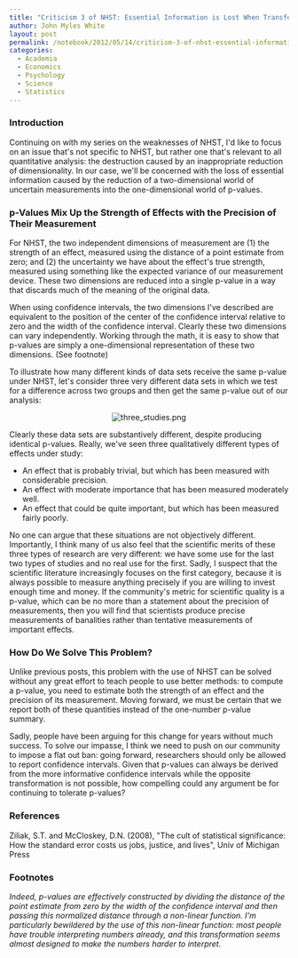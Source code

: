 ```yaml
---
title: "Criticism 3 of NHST: Essential Information is Lost When Transforming 2D Data into a 1D Measure"
author: John Myles White
layout: post
permalink: /notebook/2012/05/14/criticism-3-of-nhst-essential-information-is-lost-when-transforming-2d-data-into-a-1d-measure/
categories:
  - Academia
  - Economics
  - Psychology
  - Science
  - Statistics
---
```


### Introduction

Continuing on with my series on the weaknesses of NHST, I'd like to focus on an issue that's not specific to NHST, but rather one that's relevant to all quantitative analysis: the destruction caused by an inappropriate reduction of dimensionality. In our case, we'll be concerned with the loss of essential information caused by the reduction of a two-dimensional world of uncertain measurements into the one-dimensional world of p-values.

### p-Values Mix Up the Strength of Effects with the Precision of Their Measurement

For NHST, the two independent dimensions of measurement are (1) the strength of an effect, measured using the distance of a point estimate from zero; and (2) the uncertainty we have about the effect's true strength, measured using something like the expected variance of our measurement device. These two dimensions are reduced into a single p-value in a way that discards much of the meaning of the original data. 

When using confidence intervals, the two dimensions I've described are equivalent to the position of the center of the confidence interval relative to zero and the width of the confidence interval. Clearly these two dimensions can vary independently. Working through the math, it is easy to show that p-values are simply a one-dimensional representation of these two dimensions. (See footnote)

To illustrate how many different kinds of data sets receive the same p-value under NHST, let's consider three very different data sets in which we test for a difference across two groups and then get the same p-value out of our analysis:

<center>
  <img src="http://www.johnmyleswhite.com/notebook/wp-content/uploads/2012/05/three_studies1.png" alt="three_studies.png" />
</center>

Clearly these data sets are substantively different, despite producing identical p-values. Really, we've seen three qualitatively different types of effects under study:

* An effect that is probably trivial, but which has been measured with considerable precision.
* An effect with moderate importance that has been measured moderately well.
* An effect that could be quite important, but which has been measured fairly poorly.

No one can argue that these situations are not objectively different. Importantly, I think many of us also feel that the scientific merits of these three types of research are very different: we have some use for the last two types of studies and no real use for the first. Sadly, I suspect that the scientific literature increasingly focuses on the first category, because it is always possible to measure anything precisely if you are willing to invest enough time and money. If the community's metric for scientific quality is a p-value, which can be no more than a statement about the precision of measurements, then you will find that scientists produce precise measurements of banalities rather than tentative measurements of important effects.

### How Do We Solve This Problem?

Unlike previous posts, this problem with the use of NHST can be solved without any great effort to teach people to use better methods: to compute a p-value, you need to estimate both the strength of an effect and the precision of its measurement. Moving forward, we must be certain that we report both of these quantities instead of the one-number p-value summary.

Sadly, people have been arguing for this change for years without much success. To solve our impasse, I think we need to push on our community to impose a flat out ban: going forward, researchers should only be allowed to report confidence intervals. Given that p-values can always be derived from the more informative confidence intervals while the opposite transformation is not possible, how compelling could any argument be for continuing to tolerate p-values?

### References

Ziliak, S.T. and McCloskey, D.N. (2008), "The cult of statistical significance: How the standard error costs us jobs, justice, and lives", Univ of Michigan Press

### Footnotes

*Indeed, p-values are effectively constructed by dividing the distance of the point estimate from zero by the width of the confidence interval and then passing this normalized distance through a non-linear function. I'm particularly bewildered by the use of this non-linear function: most people have trouble interpreting numbers already, and this transformation seems almost designed to make the numbers harder to interpret.*
